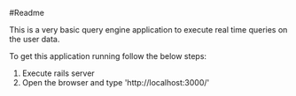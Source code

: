 #Readme

This is a very basic query engine application to execute real time queries on the user data.

To get this application running follow the below steps:

1. Execute rails server
2. Open the browser and type 'http://localhost:3000/'
